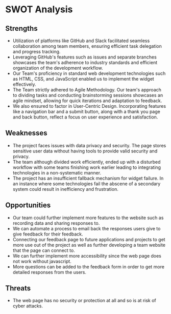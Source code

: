 # SWOT Analysis

## Strengths
- Utilization of platforms like GitHub and Slack facilitated seamless collaboration among team members, ensuring efficient task delegation and progress tracking.
- Leveraging GitHub's features such as issues and separate branches showcases the team's adherence to industry standards and efficient organization of the development workflow.
- Our Team's proficiency in standard web development technologies such as HTML, CSS, and JavaScript enabled us to implement the widget effectively.
- The Team strictly adhered to Agile Methodology. Our team's approach to dividing tasks and conducting brainstorming sessions showcases an agile mindset, allowing for quick iterations and adaptation to feedback.
- We also ensured to factor in User-Centric Design. Incorporating features like a navigation bar and a submit button, along with a thank you page and back button, reflect a focus on user experience and satisfaction.



## Weaknesses
- The project faces issues with data privacy and security. The page stores sensitive user data without having tools to provide valid security and privacy.
- The team although divided work efficiently, ended up with a disturbed workflow with some teams finishing work earlier leading to integrating technologies in a non-systematic manner.
- The project has an insufficient fallback mechanism for widget failure. In an instance where some technologies fail the abscene of a secondary system could result in inefficiency and frustration. 

## Opportunities
- Our team could further implement more features to the website such as recording data and sharing responses to. 
- We can automate a process to email back the responses users give to give feedback for their feedback.
- Connecting our feedback page to future applications and projects to get more use out of the project as well as further developing a team website that the page can connect to. 
- We can further implement more accessibility since the web page does not work without javascript.
- More questions can be added to the feedback form in order to get more detailed responses from the users.


## Threats
- The web page has no security or protection at all and so is at risk of cyber attacks.


